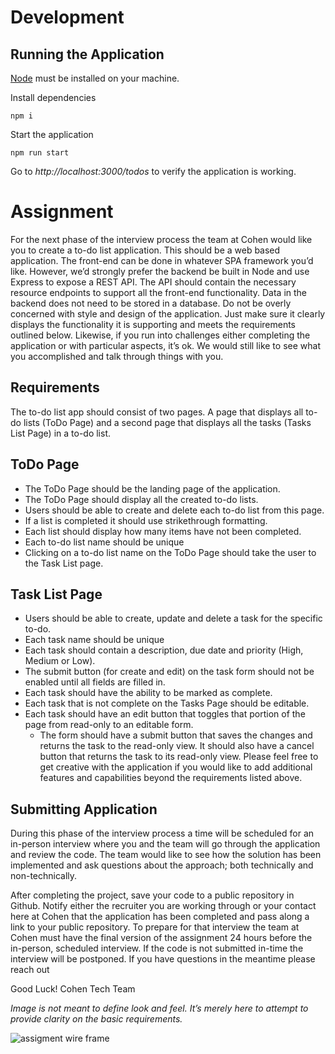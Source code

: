 # Development
## Running the Application
[Node](https://nodejs.org/en/) must be installed on your machine.

Install dependencies

```npm i```

Start the application 

```npm run start```

Go to *http://localhost:3000/todos* to verify the application is working. 

# Assignment

For the next phase of the interview process the team at Cohen would like you to create a to-do list application. This should be a web based application. The front-end can be done in whatever SPA framework you’d like. However, we’d strongly prefer the backend be built in Node and use Express to expose a REST API. The API should contain the necessary resource endpoints to support all the front-end functionality.  Data in the backend does not need to be stored in a database. 
Do not be overly concerned with style and design of the application. Just make sure it clearly displays the functionality it is supporting and meets the requirements outlined below.   Likewise, if you run into challenges either completing the application or with particular aspects, it’s ok.  We would still like to see what you accomplished and talk through things with you.

## Requirements
The to-do list app should consist of two pages. A page that displays all to-do lists (ToDo Page) and a second page that displays all the tasks (Tasks List Page) in a to-do list. 

## ToDo Page
* The ToDo Page should be the landing page of the application.
* The ToDo Page should display all the created to-do lists. 
* Users should be able to create and delete each to-do list from this page. 
* If a list is completed it should use strikethrough formatting. 
* Each list should display how many items have not been completed.
* Each to-do list name should be unique
* Clicking on a to-do list name on the ToDo Page should take the user to the Task List page.

## Task List Page
* Users should be able to create, update and delete a task for the specific to-do. 
* Each task name should be unique
* Each task should contain a description, due date and priority (High, Medium or Low). 
* The submit button (for create and edit) on the task form should not be enabled until all fields are filled in.
* Each task should have the ability to be marked as complete.
* Each task that is not complete on the Tasks Page should be editable. 
* Each task should have an edit button that toggles that portion of the page from read-only to an editable form. 
  * The form should have a submit button that saves the changes and returns the task to the read-only view. It should also have a cancel button that returns the task to its read-only view.
Please feel free to get creative with the application if you would like to add additional features and capabilities beyond the requirements listed above.  

## Submitting Application 
During this phase of the interview process a time will be scheduled for an in-person interview where you and the team will go through the application and review the code. The team would like to see how the solution has been implemented and ask questions about the approach; both technically and non-technically.
                                                                                                                                 
After completing the project, save your code to a public repository in Github. Notify either the recruiter you are working through or your contact here at Cohen that the application has been completed and pass along a link to your public repository. To prepare for that interview the team at Cohen must have the final version of the assignment 24 hours before the in-person, scheduled interview. If the code is not submitted in-time the interview will be postponed. If you have questions in the meantime please reach out

Good Luck!
Cohen Tech Team

*Image is not meant to define look and feel.  It’s merely here to attempt to provide clarity on the basic requirements.*

![assigment wire frame](../../blob/master/images/assignment-wire-frame.jpg?raw=true)